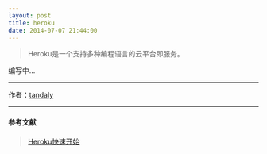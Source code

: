 ```yaml
---
layout: post 
title: heroku
date: 2014-07-07 21:44:00
---
```


> Heroku是一个支持多种编程语言的云平台即服务。








编写中...


---

作者：[tandaly](http://tandaly.github.com)

---

#### 参考文献

> [Heroku快速开始](http://blog.sina.com.cn/s/blog_812973c30101242z.html) 